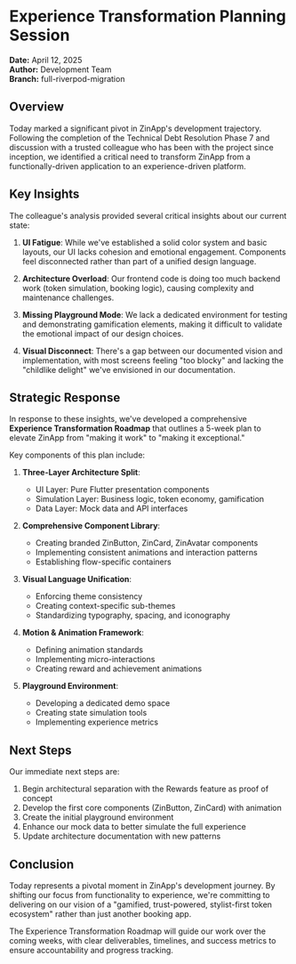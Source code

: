 # Experience Transformation Planning Session

**Date:** April 12, 2025  
**Author:** Development Team  
**Branch:** full-riverpod-migration  

## Overview

Today marked a significant pivot in ZinApp's development trajectory. Following the completion of the Technical Debt Resolution Phase 7 and discussion with a trusted colleague who has been with the project since inception, we identified a critical need to transform ZinApp from a functionally-driven application to an experience-driven platform.

## Key Insights

The colleague's analysis provided several critical insights about our current state:

1. **UI Fatigue**: While we've established a solid color system and basic layouts, our UI lacks cohesion and emotional engagement. Components feel disconnected rather than part of a unified design language.

2. **Architecture Overload**: Our frontend code is doing too much backend work (token simulation, booking logic), causing complexity and maintenance challenges.

3. **Missing Playground Mode**: We lack a dedicated environment for testing and demonstrating gamification elements, making it difficult to validate the emotional impact of our design choices.

4. **Visual Disconnect**: There's a gap between our documented vision and implementation, with most screens feeling "too blocky" and lacking the "childlike delight" we've envisioned in our documentation.

## Strategic Response

In response to these insights, we've developed a comprehensive **Experience Transformation Roadmap** that outlines a 5-week plan to elevate ZinApp from "making it work" to "making it exceptional."

Key components of this plan include:

1. **Three-Layer Architecture Split**:
   - UI Layer: Pure Flutter presentation components
   - Simulation Layer: Business logic, token economy, gamification
   - Data Layer: Mock data and API interfaces

2. **Comprehensive Component Library**:
   - Creating branded ZinButton, ZinCard, ZinAvatar components
   - Implementing consistent animations and interaction patterns
   - Establishing flow-specific containers

3. **Visual Language Unification**:
   - Enforcing theme consistency
   - Creating context-specific sub-themes
   - Standardizing typography, spacing, and iconography

4. **Motion & Animation Framework**:
   - Defining animation standards
   - Implementing micro-interactions
   - Creating reward and achievement animations

5. **Playground Environment**:
   - Developing a dedicated demo space
   - Creating state simulation tools
   - Implementing experience metrics

## Next Steps

Our immediate next steps are:

1. Begin architectural separation with the Rewards feature as proof of concept
2. Develop the first core components (ZinButton, ZinCard) with animation
3. Create the initial playground environment
4. Enhance our mock data to better simulate the full experience
5. Update architecture documentation with new patterns

## Conclusion

Today represents a pivotal moment in ZinApp's development journey. By shifting our focus from functionality to experience, we're committing to delivering on our vision of a "gamified, trust-powered, stylist-first token ecosystem" rather than just another booking app.

The Experience Transformation Roadmap will guide our work over the coming weeks, with clear deliverables, timelines, and success metrics to ensure accountability and progress tracking.

